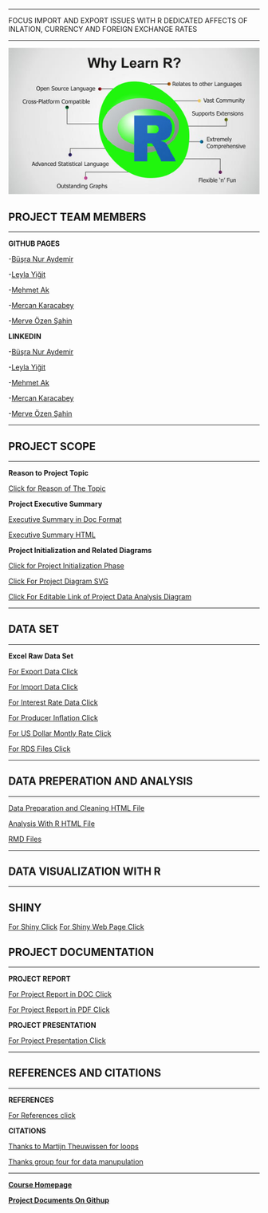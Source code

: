 


*** 

FOCUS IMPORT AND EXPORT ISSUES WITH R DEDICATED AFFECTS OF INLATION, CURRENCY AND FOREIGN EXCHANGE RATES

***  

![Screenshot](img/pemrograman-R.jpg)


## PROJECT TEAM MEMBERS
***

**GITHUB PAGES**

-[Büşra Nur Aydemir](https://mef-bda503.github.io/pj18-aydemirbusra/) 

-[Leyla Yiğit](https://mef-bda503.github.io/pj18-Leyla.Yigit/)

-[Mehmet Ak](https://mef-bda503.github.io/pj18-mehmetakk/) 

-[Mercan Karacabey](https://mef-bda503.github.io/pj18-mkaracabey/)

-[Merve Özen Şahin](https://mef-bda503.github.io/pj18-ozenm/)

**LINKEDIN**

-[Büşra Nur Aydemir]( https://www.linkedin.com/in/busra-nur-aydemir-51b81b8b/)

-[Leyla Yiğit](https://www.linkedin.com/in/leyla-yi%C4%9Fit-b3894955/)

-[Mehmet Ak](https://www.linkedin.com/in/ACoAACENGXUBEHApr9slAuQzh8lBviwp1FrY3oY/)

-[Mercan Karacabey](https://www.linkedin.com/in/mercan-karacabey-708240103/)

-[Merve Özen Şahin](https://www.linkedin.com/in/merve-ozen-sahin-91027431/)



***
## PROJECT SCOPE 
*** 
**Reason to Project Topic**

[Click for Reason of The Topic](Analysis_Codes_and_RMD_HTML/Reason_for_Project_Topic.html)

**Project Executive Summary**

[Executive Summary in Doc Format](https://github.com/MEF-BDA503/gpj18-r_coders/blob/master/Analysis_Document/Project_Executive_Summary.docx)

[Executive Summary HTML](Analysis_Codes_and_RMD_HTML/Executive_Summary.html)

**Project Initialization and Related Diagrams**

[Click for Project Initialization Phase](Analysis_Codes_and_RMD_HTML/Project_Initialization_and_Diagrams.html)

[Click For Project Diagram SVG](https://github.com/MEF-BDA503/gpj18-r_coders/blob/master/img/IT%20Project%20Management%20System%20Procurement%20Process.svg)

[Click For Editable Link of Project Data Analysis Diagram](https://www.lucidchart.com/invitations/accept/79186d77-908a-46a3-8513-9f166b41c21f)



***
## DATA SET 
*** 
**Excel Raw Data Set**

[For Export Data Click](https://github.com/MEF-BDA503/gpj18-r_coders/blob/master/Data_Sources_Excel/export_1996_2018.xls)

[For Import Data Click](https://github.com/MEF-BDA503/gpj18-r_coders/blob/master/Data_Sources_Excel/import_1996_2018.xls)

[For Interest Rate Data Click](https://github.com/MEF-BDA503/gpj18-r_coders/blob/master/Data_Sources_Excel/Interest.xlsx)

[For Producer Inflation Click](https://github.com/MEF-BDA503/gpj18-r_coders/blob/master/Data_Sources_Excel/Producer_Inflation.xlsx)

[For US Dollar Montly Rate Click](https://github.com/MEF-BDA503/gpj18-r_coders/blob/master/Data_Sources_Excel/US_Dollar_Montly_Rate.xlsx)

[For RDS Files Click](https://github.com/MEF-BDA503/gpj18-r_coders/tree/master/Data_Sources_Rds)


***
## DATA PREPERATION AND ANALYSIS
*** 

[Data Preparation and Cleaning HTML File](Analysis_Codes_and_RMD_HTML/Data_Preparation.html)

[Analysis With R HTML File](Analysis_Codes_and_RMD_HTML/Explotary_Data_Analysis.html)

[RMD Files](https://github.com/MEF-BDA503/gpj18-r_coders/tree/master/Analysis_Codes_and_RMD_HTML)


***
## DATA VISUALIZATION WITH R
*** 
## SHINY ##

[For Shiny Click](https://rcoders.shinyapps.io/shiny/)
[For Shiny Web Page Click](http://127.0.0.1:5257/)

## PROJECT DOCUMENTATION
*** 
**PROJECT REPORT**

[For Project Report in DOC Click](https://github.com/MEF-BDA503/gpj18-r_coders/blob/master/Analysis_Document/Project_Report.docx)

[For Project Report in PDF Click](https://github.com/MEF-BDA503/gpj18-r_coders/blob/master/Analysis_Document/Project_Report.pdf)

**PROJECT PRESENTATION**

[For Project Presentation Click](https://github.com/MEF-BDA503/gpj18-r_coders/blob/master/Analysis_Document/BIG_DATA_ESSENTIALS.pptx) 



***
## REFERENCES AND CITATIONS
*** 
**REFERENCES**

[For References click](Analysis_Codes_and_RMD_HTML/References.html)


**CITATIONS**

[Thanks to Martijn Theuwissen for loops](https://www.r-bloggers.com/how-to-write-the-first-for-loop-in-r/)

[Thanks group four for data manupulation](https://mef-bda503.github.io/gpj18-group_four/)



***

**[Course Homepage](https://mef-bda503.github.io/)**

**[Project Documents On Githup](https://github.com/MEF-BDA503/gpj18-r_coders)**
